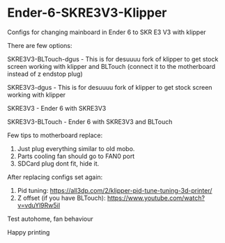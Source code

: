 # Ender-6-SKRE3V3-Klipper
Configs for changing mainboard in Ender 6 to SKR E3 V3 with klipper


There are few options:

SKRE3V3-BLTouch-dgus  -  This is for desuuuu fork of klipper to get stock screen working with klipper and BLTouch (connect it to the motherboard instead of z endstop plug)

SKRE3V3-dgus  -  This is for desuuuu fork of klipper to get stock screen working with klipper

SKRE3V3  -  Ender 6 with SKRE3V3

SKRE3V3-BLTouch  -  Ender 6 with SKRE3V3 and BLTouch






Few tips to motherboard replace:
1. Just plug everything similar to old mobo. 
2. Parts cooling fan should go to FAN0 port
3. SDCard plug dont fit, hide it.

After replacing configs set again:
1. Pid tuning: https://all3dp.com/2/klipper-pid-tune-tuning-3d-printer/
2. Z offset (if you have BLTouch): https://www.youtube.com/watch?v=vduYl9Rw5iI

Test autohome, fan behaviour



Happy printing
